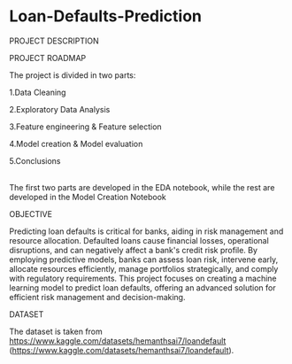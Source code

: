 # Loan-Defaults-Prediction
PROJECT DESCRIPTION

PROJECT ROADMAP

The project is divided in two parts:

1.Data Cleaning

2.Exploratory Data Analysis

3.Feature engineering & Feature selection

4.Model creation & Model evaluation

5.Conclusions

<br>The first two parts are developed in the EDA notebook, while the rest are developed in the Model Creation Notebook


OBJECTIVE

Predicting loan defaults is critical for banks, aiding in risk management and resource allocation. Defaulted loans cause financial losses, operational disruptions, and can negatively affect a bank's credit risk profile. By employing predictive models, banks can assess loan risk, intervene early, allocate resources efficiently, manage portfolios strategically, and comply with regulatory requirements. This project focuses on creating a machine learning model to predict loan defaults, offering an advanced solution for efficient risk management and decision-making.


DATASET

The dataset is taken from https://www.kaggle.com/datasets/hemanthsai7/loandefault (https://www.kaggle.com/datasets/hemanthsai7/loandefault).
